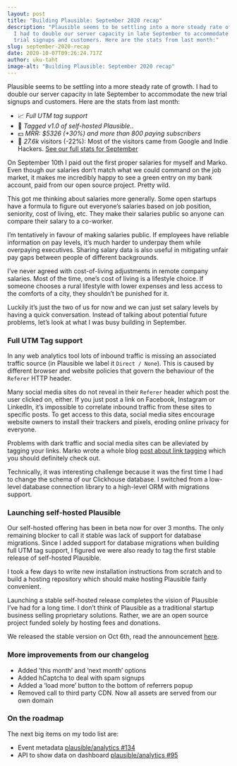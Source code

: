 ```yaml
---
layout: post
title: "Building Plausible: September 2020 recap"
description: "Plausible seems to be settling into a more steady rate of growth.
  I had to double our server capacity in late September to accommodate the new
  trial signups and customers. Here are the stats from last month:"
slug: september-2020-recap
date: 2020-10-07T09:26:24.717Z
author: uku-taht
image-alt: "Building Plausible: September 2020 recap"
---
```

Plausible seems to be settling into a more steady rate of growth. I had to double our server capacity in late September to accommodate the new trial signups and customers. Here are the stats from last month:

* 📈 *Full UTM tag support*
* 🚀 *Tagged v1.0 of self-hosted Plausible*..
* 💵 *MRR: $5326 (+30%) and more than 800 paying subscribers*
* 👩 *27.6k* visitors (-22%): Most of the visitors came from Google and Indie Hackers.  [See our full stats for September](https://plausible.io/plausible.io?period=month&date=2020-09-01)

On September 10th I paid out the first proper salaries for myself and Marko. Even though our salaries don’t match what we could command on the job market, it makes me incredibly happy to see a green entry on my bank account, paid from our open source project. Pretty wild.

This got me thinking about salaries more generally. Some open startups have a formula to figure out everyone’s salaries based on job position, seniority, cost of living, etc. They make their salaries public so anyone can compare their salary to a co-worker.

I’m tentatively in favour of making salaries public. If employees have reliable information on pay levels, it’s much harder to underpay them while overpaying executives. Sharing salary data is also useful in mitigating unfair pay gaps between people of different backgrounds.

I’ve never agreed with cost-of-living adjustments in remote company salaries. Most of the time, one’s cost of living is a lifestyle choice. If someone chooses a rural lifestyle with lower expenses and less access to the comforts of a city, they shouldn’t be punished for it.

Luckily it’s just the two of us for now and we can just set salary levels by having a quick conversation. Instead of talking about potential future problems, let’s look at what I was busy building in September.

### Full UTM Tag support
In any web analytics tool lots of inbound traffic is missing an associated traffic source (in Plausible we label it `Direct / None`). This is caused by different browser and website policies that govern the behaviour of the `Referer` HTTP header.

Many social media sites do not reveal in their `Referer` header which post the user clicked on, either. If you just post a link on Facebook, Instagram or LinkedIn, it’s impossible to correlate inbound traffic from these sites to specific posts. To get access to this data, social media sites encourage website owners to install their trackers and pixels, eroding online privacy for everyone.

Problems with dark traffic and social media sites can be alleviated by tagging your links. Marko wrote a whole blog [post about link tagging](https://plausible.io/blog/utm-tracking-tags) which you should definitely check out.

Technically, it was interesting challenge because it was the first time I had to change the schema of our Clickhouse database. I switched from a low-level database connection library to a high-level ORM with migrations support.

### Launching self-hosted Plausible

Our self-hosted offering has been in beta now for over 3 months. The only remaining blocker to call it stable was lack of support for database migrations. Since I added support for database migrations when building full UTM tag support, I figured we were also ready to tag the first stable release of self-hosted Plausible.

I took a few days to write new installation instructions from scratch and to build a hosting repository which should make hosting Plausible fairly convenient. 

Launching a stable self-hosted release completes the vision of Plausible I’ve had for a long time. I don’t think of Plausible as a traditional startup business selling proprietary solutions. Rather, we are an open source project funded solely by hosting fees and donations.

We released the stable version on Oct 6th, read the announcement [here](https://plausible.io/self-hosted-web-analytics).

### More improvements from our changelog

* Added ’this month’ and ‘next month’ options
* Added hCaptcha to deal with spam signups
* Added a ‘load more’ button to the bottom of referrers popup
* Removed call to third party CDN. Now all assets are served from our own domain

### On the roadmap

The next big items on my todo list are:
* Event metadata [plausible/analytics #134](https://github.com/plausible/analytics/issues/134)
* API to show data on dashboard [plausible/analytics #95](https://github.com/plausible/analytics/issues/95)